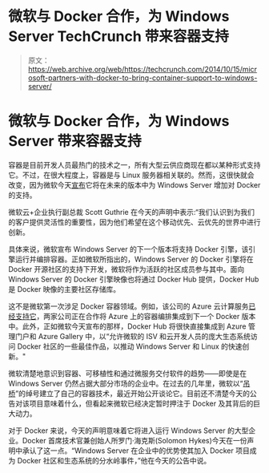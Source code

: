 # 微软与 Docker 合作，为 Windows Server TechCrunch 带来容器支持

> 原文：<https://web.archive.org/web/https://techcrunch.com/2014/10/15/microsoft-partners-with-docker-to-bring-container-support-to-windows-server/>

# 微软与 Docker 合作，为 Windows Server 带来容器支持

容器是目前开发人员最热门的技术之一，所有大型云供应商现在都以某种形式支持它。不过，在很大程度上，容器是与 Linux 服务器相关联的。然而，这很快就会改变，因为微软今天[宣布](https://web.archive.org/web/20221205115205/https://blog.docker.com/2014/10/docker-microsoft-partner-distributed-applications/)它将在未来的版本中为 Windows Server 增加对 Docker 的支持。

微软云+企业执行副总裁 Scott Guthrie 在今天的声明中表示:“我们认识到为我们的客户提供灵活性的重要性，因为他们希望在这个移动优先、云优先的世界中进行创新。

具体来说，微软宣布 Windows Server 的下一个版本将支持 Docker 引擎，该引擎运行并编排容器。正如微软所指出的，Windows Server 的 Docker 引擎将在 Docker 开源社区的支持下开发，微软将作为活跃的社区成员参与其中。面向 Windows Server 的 Docker 引擎映像也将通过 Docker Hub 提供，Docker Hub 是 Docker 映像的主要社区存储库。

这不是微软第一次涉足 Docker 容器领域。例如，该公司的 Azure 云计算服务[已经支持它](https://web.archive.org/web/20221205115205/http://msopentech.com/blog/2014/06/09/docker-on-microsoft-azure/)，两家公司正在合作将 Azure 上的容器编排集成到下一个 Docker 版本中。此外，正如微软今天宣布的那样，Docker Hub 将很快直接集成到 Azure 管理门户和 Azure Gallery 中，以“允许微软的 ISV 和云开发人员的庞大生态系统访问 Docker 社区的一些最佳作品，以推动 Windows Server 和 Linux 的快速创新。"

微软清楚地意识到容器、可移植性和通过微服务交付软件的趋势——即使是在 Windows Server 仍然占据大部分市场的企业中。在过去的几年里，微软以“[吊桥](https://web.archive.org/web/20221205115205/http://redmondmag.com/blogs/the-schwartz-report/2014/10/windows-drawbridge-container.aspx)”的绰号建立了自己的容器技术，最近开始公开谈论它。目前还不清楚今天的公告对该项目意味着什么，但看起来微软已经决定暂时押注于 Docker 及其背后的巨大动力。

对于 Docker 来说，今天的声明意味着它将进入运行 Windows Server 的大型企业。Docker 首席技术官兼创始人所罗门·海克斯(Solomon Hykes)今天在一份声明中承认了这一点。“Windows Server 在企业中的优势使其加入 Docker 项目成为 Docker 社区和生态系统的分水岭事件，”他在今天的公告中说。